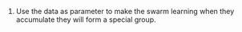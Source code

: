 1. Use the data as parameter to make the swarm learning
    when they accumulate they will form a special group.
